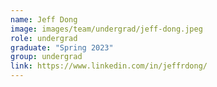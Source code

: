 ```yaml
---
name: Jeff Dong
image: images/team/undergrad/jeff-dong.jpeg
role: undergrad
graduate: "Spring 2023"
group: undergrad
link: https://www.linkedin.com/in/jeffrdong/
---
```


